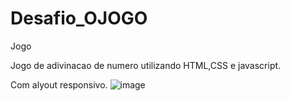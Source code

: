 # Desafio_OJOGO
 Jogo

Jogo de adivinacao de numero utilizando HTML,CSS e javascript.

Com alyout responsivo.
![image](https://user-images.githubusercontent.com/88513356/185211380-bfe06571-6bde-492d-a6c0-9ad77111caed.png)
